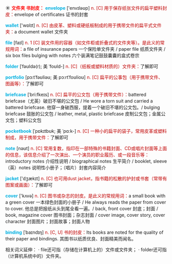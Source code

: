 ☀ <font color="red">**文件夹 书封皮：**</font>
<font color="sky blue">**envelope**</font> ['envɪləʊp] 
<font color="#c00000">n. [C] 用于保存纸张文件的扁平塑料封皮：</font>envelope of certificates 证书的封套

<font color="sky blue">**wallet**</font> ['wɒlɪt] 
<font color="#c00000">n. [C] 由皮革、塑料或硬纸板制成的用于携带文件的扁平式文件夹：</font>a document wallet 文件夹

<font color="sky blue">**file**</font> [faɪl] 
<font color="#c00000">n. 1 [C] 装文件用的容器（如文件柜或折叠式的文件夹等）。是此义的常规用词：</font>a file of insurance papers 一个保险单文件夹 / paper file 纸质文件夹 / six box files bulging with notes 六个装满笔记鼓鼓囊囊的盒式卷宗 
           
<font color="sky blue">**folder**</font> [ˈfəʊldə(r); 美 ˈfoʊld-]
<font color="#c00000">n. [C]（纸板或塑料材质的）文件夹：</font>了解即可
           
<font color="sky blue">**portfolio**</font> [pɔ:tˈfəʊliəʊ; 美 pɔ:rtˈfoʊlioʊ]
<font color="#c00000">n. [C] 扁平的公事包（用于携带文件、图画等）：</font>了解即可
           
<font color="sky blue">**briefcase**</font> [ˈbri:fkeɪs]
<font color="#c00000">n. [C] 扁平的公文包（用于携带文件）：</font>battered briefcase（尤英）破旧不堪的公文包 / He wore a torn suit and carried a battered briefcase. 他穿一身破西服，提着一个破旧不堪的公文包。/ bulging briefcase 鼓胀的公文包 / leather, metal, plastic briefcase 皮制公文包；金属公文包；塑料公文包           

<font color="sky blue">**pocketbook**</font> [ˈpɒkɪtbʊk; 美 ˈpɑ:k-]
<font color="#c00000">n. [C] 一种小的扁平的袋子，常用皮革或塑料制成，用于携带文件：</font>了解即可

<font color="sky blue">**note**</font> [nəʊt] 
<font color="#c00000">n. [C] 常用复数，指印在一部特殊的书籍封面、CD或唱片封面等上面的信息，该信息介绍了一次演出、一个演员的职业履历、或一段音乐等：</font>introductory notes 介绍性说明 / biographical notes 生平简介 / booklet, sleeve（英）notes 说明性小册子；（唱片）封套内容简介

<font color="sky blue">**jacket**</font> ['dӡækɪt] 
<font color="#c00000">n. [C] 也可用dust jacket，指书籍的松散的护封或书套（常带有图案或画面）：</font>了解即可

<font color="sky blue">**cover**</font> ['kʌvə] 
<font color="#c00000">n. [C] 图书或杂志的封皮。是此义的常规用词：</font>a small book with a green cover 一本绿色封面的小册子 / He always reads the paper from cover to cover. 他总是把报纸从头到尾全看一遍。/ back, front cover 封底；封面 / book, magazine cover 图书封面；杂志封面 / cover image, cover story, cover character 封面图片；封面故事；封面人物 
           
<font color="sky blue">**binding**</font> [ˈbaɪndɪŋ]
<font color="#c00000">n. [C, U] 书的封皮：</font>Its books are noted for the quality of their paper and bindings. 其图书以纸质优良、封面精美而闻名。

相关词义延伸：
· file还可指（存储在计算机上的）文件或文件夹；
· folder还可指（计算机系统中的）文件夹。
